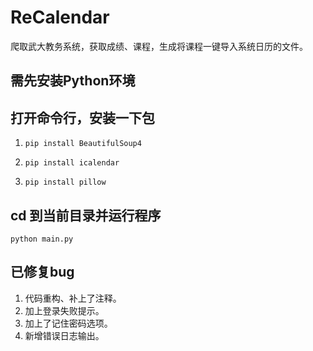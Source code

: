 # ReCalendar
爬取武大教务系统，获取成绩、课程，生成将课程一键导入系统日历的文件。
## 需先安装Python环境

## 打开命令行，安装一下包

1. `pip install BeautifulSoup4`

2. `pip install icalendar`

3. `pip install pillow`


## cd 到当前目录并运行程序

`python main.py`


## 已修复bug

1. 代码重构、补上了注释。
2. 加上登录失败提示。
3. 加上了记住密码选项。
4. 新增错误日志输出。
